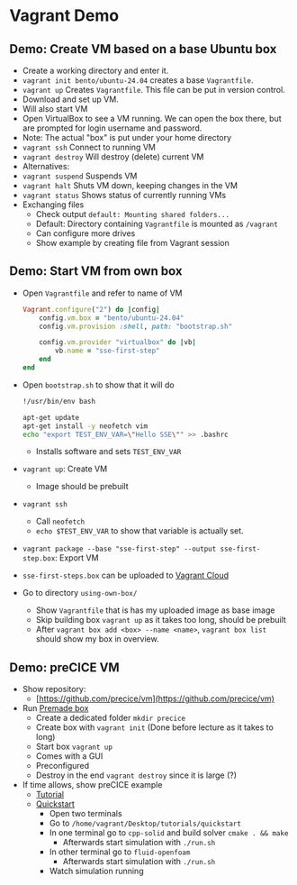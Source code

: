 # Vagrant Demo

## Demo: Create VM based on a base Ubuntu box

- Create a working directory and enter it.
- `vagrant init bento/ubuntu-24.04` creates a base `Vagrantfile`.
- `vagrant up` Creates `Vagrantfile`. This file can be put in version control.
- Download and set up VM.
- Will also start VM
- Open VirtualBox to see a VM running. We can open the box there, but are prompted for login username and password.
- Note: The actual "box" is put under your home directory
- `vagrant ssh` Connect to running VM
- `vagrant destroy` Will destroy (delete) current VM
- Alternatives:
- `vagrant suspend` Suspends VM
- `vagrant halt` Shuts VM down, keeping changes in the VM
- `vagrant status` Shows status of currently running VMs
- Exchanging files
    - Check output `default: Mounting shared folders...`
    - Default: Directory containing `Vagrantfile` is mounted as `/vagrant`
    - Can configure more drives
    - Show example by creating file from Vagrant session

## Demo: Start VM from own box

- Open `Vagrantfile` and refer to name of VM

    ```ruby
    Vagrant.configure("2") do |config|
        config.vm.box = "bento/ubuntu-24.04"
        config.vm.provision :shell, path: "bootstrap.sh"

        config.vm.provider "virtualbox" do |vb|
            vb.name = "sse-first-step"
        end
    end
    ```

- Open `bootstrap.sh` to show that it will do

    ```bash
    !/usr/bin/env bash

    apt-get update
    apt-get install -y neofetch vim
    echo "export TEST_ENV_VAR=\"Hello SSE\"" >> .bashrc
    ```

    - Installs software and sets `TEST_ENV_VAR`
- `vagrant up`: Create VM
    - Image should be prebuilt
- `vagrant ssh`
    - Call `neofetch`
    - `echo $TEST_ENV_VAR` to show that variable is actually set.
- `vagrant package --base "sse-first-step" --output sse-first-step.box`: Export VM
- `sse-first-steps.box` can be uploaded to [Vagrant Cloud](https://app.vagrantup.com)
- Go to directory `using-own-box/`
    - Show `Vagrantfile` that is has my uploaded image as base image
    - Skip building box `vagrant up` as it takes too long, should be prebuilt
    - After `vagrant box add <box> --name <name>`, `vagrant box list` should show my box in overview.

## Demo: preCICE VM

- Show repository:
    - [https://github.com/precice/vm](https://github.com/precice/vm)
- Run [Premade box](https://app.vagrantup.com/precice/boxes/precice-vm)
    - Create a dedicated folder `mkdir precice`
    - Create box with `vagrant init` (Done before lecture as it takes to long)
    - Start box `vagrant up`
    - Comes with a GUI
    - Preconfigured
    - Destroy in the end `vagrant destroy` since it is large (?)
- If time allows, show preCICE example
    - [Tutorial](https://precice.org/installation-vm.html#how-to-use-this)
    - [Quickstart](https://precice.org/quickstart.html)
        - Open two terminals
        - Go to `/home/vagrant/Desktop/tutorials/quickstart`
        - In one terminal go to `cpp-solid` and build solver `cmake . && make`
            - Afterwards start simulation with `./run.sh`
        - In other terminal go to `fluid-openfoam`
            - Afterwards start simulation with `./run.sh`
        - Watch simulation running
